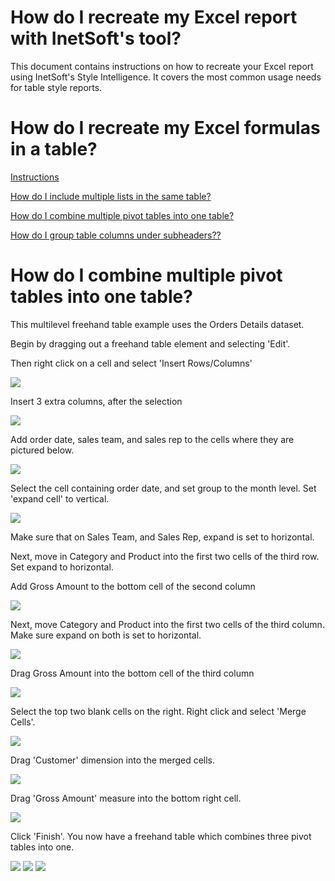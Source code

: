 # How do I recreate my Excel report with InetSoft's tool?

This document contains instructions on how to recreate your Excel report using InetSoft's Style Intelligence. It covers the most common usage needs for table style reports.

# How do I recreate my Excel formulas in a table?

[Instructions](#inst)

[How do I include multiple lists in the same table?](#lists)

[How do I combine multiple pivot tables into one table?](#pivot)

[How do I group table columns under subheaders??](#sub)




# How do I combine multiple pivot tables into one table? <a name="pivot"></a>

This multilevel freehand table example uses the Orders Details dataset.

Begin by dragging out a freehand table element and selecting 'Edit'.

Then right click on a cell and select 'Insert Rows/Columns'

![](screenshots/insert-rows-columns.PNG)


Insert 3 extra columns, after the selection

![](screenshots/insert-extra-rows-columns.PNG)





Add order date, sales team, and sales rep to the cells where they are pictured below.

![](screenshots/add-sales-team.PNG)



Select the cell containing order date, and set group to the month level. Set 'expand cell' to vertical.

![](screenshots/set-grouping-to-by-month.PNG)

Make sure that on Sales Team, and Sales Rep, expand is set to horizontal.

Next, move in Category and Product into the first two cells of the third row. Set expand to horizontal.

Add Gross Amount to the bottom cell of the second column

![](screenshots/add-gross-amount-dimension.PNG)

Next, move Category and Product into the first two cells of the third column. Make sure expand on both is set to horizontal.

![](screenshots/move-in-category-and-product.PNG)



Drag Gross Amount into the bottom cell of the third column

![](screenshots/drag-out-gross-amount-again.PNG)

Select the top two blank cells on the right. Right click  and select 'Merge Cells'.

![](screenshots/merge_cells.PNG)

Drag 'Customer' dimension into the merged cells.

![](screenshots/drag-customer-into-fourth-space-highlight.PNG)


Drag 'Gross Amount' measure into the bottom right cell.

![](screenshots/drag-gross-amount-into-fourth.PNG)

Click 'Finish'. You now have a freehand table which combines three pivot tables into one.


![](screenshots/combine-pivot-table-result.PNG) ![](screenshots/combine-pivot-table-result1.PNG) ![](screenshots/combine-pivot-table-result2.PNG)
